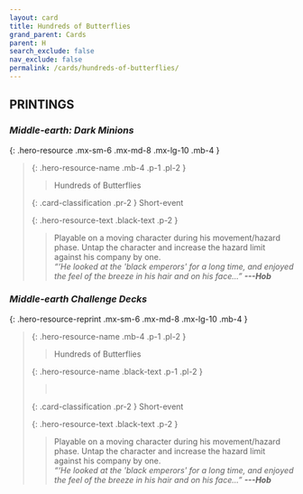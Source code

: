 ```yaml
---
layout: card
title: Hundreds of Butterflies
grand_parent: Cards
parent: H
search_exclude: false
nav_exclude: false
permalink: /cards/hundreds-of-butterflies/
---
```


## PRINTINGS


### _Middle-earth: Dark Minions_

{: .hero-resource .mx-sm-6 .mx-md-8 .mx-lg-10 .mb-4 }
> {: .hero-resource-name .mb-4 .p-1 .pl-2 }
> > <div class="card-mp"></div>
> > <div class="card-name">Hundreds of Butterflies</div>
>
> {: .card-classification .pr-2 }
> Short-event
>
> {: .hero-resource-text .black-text .p-2 }
> > Playable on a moving character during his movement/hazard phase. Untap the character and increase the hazard limit against his company by one. <br>_“‘He looked at the 'black emperors' for a long time, and enjoyed the feel of the breeze in his hair and on his face...”_ ***---&#65279;Hob*** 
> 

### _Middle-earth Challenge Decks_

{: .hero-resource-reprint .mx-sm-6 .mx-md-8 .mx-lg-10 .mb-4 }
> {: .hero-resource-name .mb-4 .p-1 .pl-2 }
> > <div class="card-mp"></div>
> > <div class="card-name">Hundreds of Butterflies</div>
>
> {: .hero-resource-name .black-text .p-1 .pl-2 }
> > &nbsp;
>
> {: .card-classification .pr-2 }
> Short-event
>
> {: .hero-resource-text .black-text .p-2 }
> > Playable on a moving character during his movement/hazard phase. Untap the character and increase the hazard limit against his company by one. <br>_“‘He looked at the 'black emperors' for a long time, and enjoyed the feel of the breeze in his hair and on his face...”_ ***---&#65279;Hob*** 
> 
